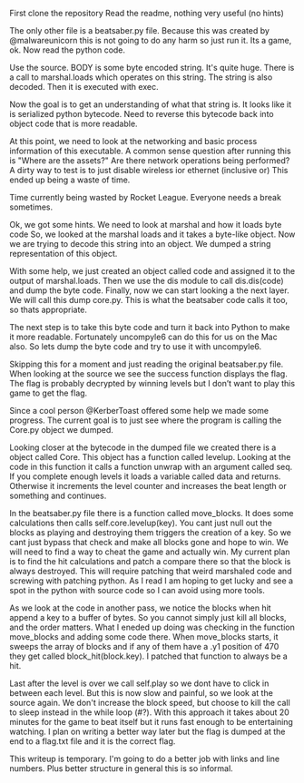 First clone the repository
Read the readme, nothing very useful (no hints)


The only other file is a beatsaber.py file. Because this was created by @malwareunicorn
this is not going to do any harm so just run it. Its a game, ok. Now read the python code.

Use the source. BODY is some byte encoded string. It's quite huge.
There is a call to marshal.loads which operates on this string.
The string is also decoded. Then it is executed with exec.

Now the goal is to get an understanding of what that string is.
It looks like it is serialized python bytecode.
Need to reverse this bytecode back into object code that is more readable.

At this point, we need to look at the networking and basic process information of this executable.
A common sense question after running this is "Where are the assets?"
Are there network operations being performed?
A dirty way to test is to just disable wireless ior ethernet (inclusive or)
This ended up being a waste of time.

Time currently being wasted by Rocket League. Everyone needs a break sometimes.

Ok, we got some hints. We need to look at marshal and how it loads byte code
So, we looked at the marshal loads and it takes a byte-like object.
Now we are trying to decode this string into an object.
We dumped a string representation of this object.

With some help, we just created an object called code and assigned it to the output of marshal.loads. Then we use the dis module to call dis.dis(code) and dump the byte code. Finally, now we can start looking a the next layer. We will call this dump core.py. This is what the beatsaber code calls it too, so thats appropriate.

The next step is to take this byte code and turn it back into Python to make it more readable. Fortunately uncompyle6 can do this for us on the Mac also. So lets dump the byte code and try to use it with uncompyle6.

Skipping this for a moment and just reading the original beatsaber.py file.
When looking at the source we see the success function displays the flag. The flag is probably decrypted by winning levels but I don’t want to play this game to get the flag.

Since a cool person @KerberToast offered some help we made some progress. The current goal is to just see where the program is calling the
Core.py object we dumped.

Looking closer at the bytecode in the dumped file we created there is a object called Core. This object has a function called levelup. Looking at the code in this function it calls a function unwrap with an argument called seq. If you complete enough levels it loads a variable called data and returns. Otherwise it increments the level counter and increases the beat length or something and continues.

In the beatsaber.py file there is a function called move_blocks. It does some calculations then calls self.core.levelup(key). You cant just null out the blocks as playing and destroying them triggers the creation of a key. So we cant just bypass that check and make all blocks gone and hope to win. We will need to find a way to cheat the game and actually win. My current plan is to find the hit calculations and patch a compare there so that the block is always destroyed. This will require patching that weird marshaled code and screwing with patching python. As I read I am hoping to get lucky and see a spot in the python with source code so I can avoid using more tools.

As we look at the code in another pass, we notice the blocks when hit append a key to a buffer of bytes. So you cannot simply just kill all blocks, and the order matters. What I eneded up doing was checking in the function move_blocks and adding some code there. When move_blocks starts, it sweeps the array of blocks and if any of them have a .y1 position of 470 they get called block_hit(block.key). I patched that function to always be a hit.

Last after the level is over we call self.play so we dont have to click in between each level. But this is now slow and painful, so we look at the source again. We don't increase the block speed, but choose to kill the call to sleep instead in the while loop (#?). With this approach it takes about 20 minutes for the game to beat itself but it runs fast enough to be entertaining watching. I plan on writing a better way later but the flag is dumped at the end to a flag.txt file and it is the correct flag.

This writeup is temporary. I'm going to do a better job with links and line numbers. Plus better structure in general this is so informal.
